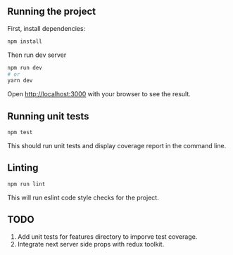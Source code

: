 
## Running the project

First, install dependencies:
```bash
npm install
```

Then run dev server
```bash
npm run dev
# or
yarn dev
```

Open [http://localhost:3000](http://localhost:3000) with your browser to see the result.


## Running unit tests
```bash
npm test
```
This should run unit tests and display coverage report in the command line.

## Linting
```bash
npm run lint
```
This will run eslint code style checks for the project.

## TODO
1. Add unit tests for features directory to imporve test coverage.
2. Integrate next server side props with redux toolkit.
